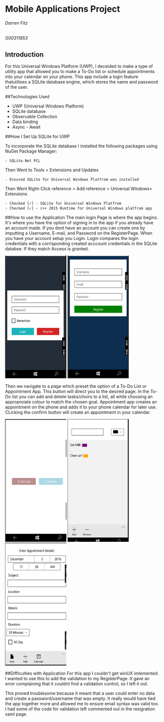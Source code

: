 # Mobile Applications Project
###### Darren Fitz
###### G00311853

## Introduction
For this Universal Windows Platform (UWP), I deceided to make a type of utility app that allowed you to make a To-Do list or schedule appointments into your calendar on your phone. This app include a login feature thatutilises a SQLite database engine, which stores the name and password of the user.

##Technologies Used
+ UWP (Universal Windows Platform)
+ SQLite database
+ Observable Collection
+ Data binding
+ Async - Await

##How I Set Up SQLite for UWP

To incorporate the SQLite database I installed the following packages using NuGet Package Manager:

    - SQLite.Net PCL
	
Then Went to Tools > Extensions and Updates

	- Ensured SQLite for Universal Windows Platfrom was installed 

Then Went Right-Click reference > Add reference > Universal Windows> Extensions
	
	- Checked [✓] - SQLite for Universal Windows Platfrom
	- Checked [✓] - c++ 2015 Runtime for Universal Windows platfrom app

    

##How to use the Application
The main login Page is where the app begins. It's where you have the option of signing in to the app if you already have an account made. If you dont have an account you can create one by imputting a Username, E-mail, and Password on the RegisterPage. When you have your account setup you Login. Login compares the login credentials with a corrisponding created acccount credentials in the SQLite databse. If they match Access is granted.

<img src="Screenshots/1.PNG" alt="home" width="200" height="400"/>
<img src="Screenshots/2.PNG" alt="home" width="200" height="400"/>

Then we navigate to a page which preset the option of a To-Do List or Appointment App. This button will direct you to the desired page. In the To-Do list you can add and delete tasks/choirs to a list, all while choosing an approproiate colour to match the chosen goal. Appointment app creates an appointment on the phone and adds it to your phone calendar for later use. CLicking the confirm button will create an appointment in your calendar.

<img src="Screenshots/5.PNG" alt="home" width="200" height="400"/>
<img src="Screenshots/3.PNG" alt="home" width="200" height="400"/>
<img src="Screenshots/4.PNG" alt="home" width="200" height="400"/>

##Difficulties with Application
For this app I couldn't get winUX imlemented. I wanted to use this to add the validation to my RegisterPage. It gave an error complaining that it couldnt find a validation control, so I left it out.

This proved troublesome because it meant that a user could enter no data and create a password/username that was empty. It really would have tied the app together more and allowed me to ensure email syntax was valid too. I had some of the code for validation left commented out in the resigration xaml page.


